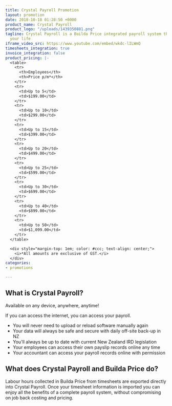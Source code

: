 ```yaml
---
title: Crystal Payroll Promotion
layout: promotion
date: 2018-10-18 01:28:50 +0000
product_name: Crystal Payroll
product_logo: "/uploads/1439350881.png"
tagline: Crystal Payroll is a Builda Price integrated payroll system that will change
  your life
iframe_video_src: https://www.youtube.com/embed/wkdc-lILWmQ
timesheets_integration: true
invoice_integration: false
product_pricing: |-
  <table>
    <tr>
      <th>Employees</th>
      <th>Price p/m*</th>
    </tr>
    <tr>
      <td>Up to 5</td>
      <td>$199.00</td>
    </tr>
    <tr>
      <td>Up to 10</td>
      <td>$299.00</td>
    </tr>
    <tr>
      <td>Up to 15</td>
      <td>$399.00</td>
    </tr>
    <tr>
      <td>Up to 20</td>
      <td>$499.00</td>
    </tr>
    <tr>
      <td>Up to 25</td>
      <td>$599.00</td>
    </tr>
    <tr>
      <td>Up to 30</td>
      <td>$699.00</td>
    </tr>
    <tr>
      <td>Up to 40</td>
      <td>$899.00</td>
    </tr>
    <tr>
      <td>Up to 50</td>
      <td>$1,099.00</td>
    </tr>
  </table>

  <div style="margin-top: 1em; color: #ccc; text-align: center;">
    <i>*All amounts are exclusive of GST.</i>
  </div>
categories:
- promotions

---
```

## What is Crystal Payroll?

Available on any device, anywhere, anytime!

If you can access the internet, you can access your payroll.

* You will never need to upload or reload software manually again
* Your data will always be safe and secure with daily off-site back-up in NZ
* You'll always be up to date with current New Zealand IRD legislation
* Your employees can access their own payslip records online any time
* Your accountant can access your payroll records online with permission

## What does Crystal Payroll and Builda Price do?

Labour hours collected in Builda Price from timesheets are exported directly into Crystal Payroll. Once your timesheet information is imported you can enjoy all the benefits of a complete payroll system, without compromising on job back costing and pricing.